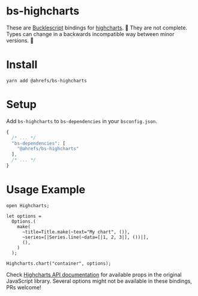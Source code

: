 # bs-highcharts

These are [Bucklescript](https://bucklescript.github.io/) bindings for [highcharts](https://www.highcharts.com/).
🚧 They are not complete. Types can change in a backwards incompatible way between minor versions. 🚧

# Install

```
yarn add @ahrefs/bs-highcharts
```

# Setup

Add `bs-highcharts` to `bs-dependencies` in your `bsconfig.json`.

```js
{
  /* ... */
  "bs-dependencies": [
    "@ahrefs/bs-highcharts"
  ],
  /* ... */
}
```

# Usage Example

```reason
open Highcharts;

let options =
  Options.(
    make(
      ~title=Title.make(~text="My chart", ()),
      ~series=[|Series.line(~data=[|1, 2, 3|], ())|],
      (),
    )
  );

Highcharts.chart("container", options);
```

Check [Highcharts API documentation](https://api.highcharts.com/highcharts/) for available props in the original JavaScript library. Several options might not be available in these bindings, PRs welcome! 
